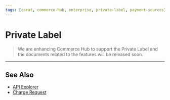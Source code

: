 ```yaml
---
tags: [carat, commerce-hub, enterprise, private-label, payment-sources]
---
```



# Private Label

<!-- theme: danger -->
>We are enhancing Commerce Hub to support the Private Label and the documents related to the features will be released soon.

---

## See Also

- [API Explorer](../api/?type=post&path=/payments/v1/charges)
- [Charge Request](path?=docs/Resources/API-Documents/Payments/Charges.md)